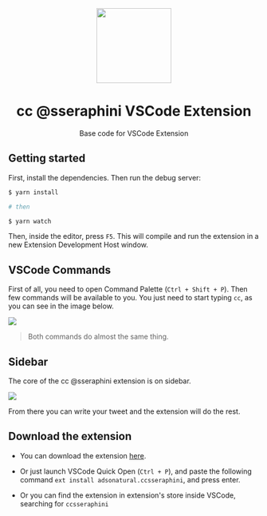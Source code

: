<div align="center">
  <img width="150" src="https://user-images.githubusercontent.com/26275918/159959390-ec4aa9b1-452b-40a0-ac9e-c55af93b21c2.png">
  <h1>cc @sseraphini VSCode Extension</h1>
  <p>Base code for VSCode Extension</p>
</div>

## Getting started

First, install the dependencies. Then run the debug server:

```bash
$ yarn install

# then

$ yarn watch
```
Then, inside the editor, press `F5`. This will compile and run the extension in a new Extension Development Host window.

## VSCode Commands

First of all, you need to open Command Palette (`Ctrl + Shift + P`). Then few commands will be available to you. You just need to start typing `cc`, as you can see in the image below.

<img src="https://user-images.githubusercontent.com/26275918/159290138-263955e2-92d0-4157-924d-857e0a89d2bf.png" />

> Both commands do almost the same thing.

## Sidebar

The core of the cc @sseraphini extension is on sidebar.

<img src="https://user-images.githubusercontent.com/26275918/159291018-211e3e40-b33a-4cfb-8081-4447dd5be90a.png" />


From there you can write your tweet and the extension will do the rest.

## Download the extension

- You can download the extension [here](https://marketplace.visualstudio.com/items?itemName=adsonatural.ccsseraphini). 

- Or just launch VSCode Quick Open (`Ctrl + P`), and paste the following command `ext install adsonatural.ccsseraphini`, and press enter.

- Or you can find the extension in extension's store inside VSCode, searching for `ccsseraphini`

